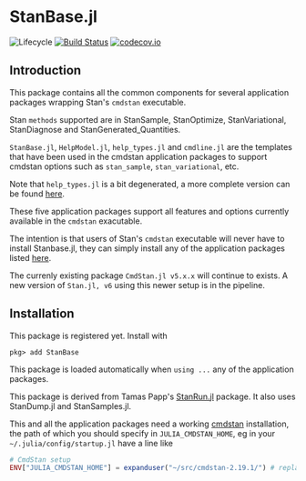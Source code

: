 # StanBase.jl

![Lifecycle](https://img.shields.io/badge/lifecycle-experimental-orange.svg)<!--
![Lifecycle](https://img.shields.io/badge/lifecycle-maturing-blue.svg)
![Lifecycle](https://img.shields.io/badge/lifecycle-stable-green.svg)
![Lifecycle](https://img.shields.io/badge/lifecycle-retired-orange.svg)
![Lifecycle](https://img.shields.io/badge/lifecycle-archived-red.svg)
![Lifecycle](https://img.shields.io/badge/lifecycle-dormant-blue.svg) -->
[![Build Status](https://travis-ci.com/StanJulia/StanBase.jl.svg?branch=master)](https://travis-ci.com/StanJulia/StanBase.jl)
[![codecov.io](http://codecov.io/github/StanJulia/StanBase.jl/coverage.svg?branch=master)](http://codecov.io/github/StanJulia/StanBase.jl?branch=master)


## Introduction

This package contains all the common components for several application packages wrapping Stan's `cmdstan` executable. 

Stan `methods` supported are in StanSample, StanOptimize, StanVariational, StanDiagnose and StanGenerated_Quantities.

`StanBase.jl`, `HelpModel.jl`, `help_types.jl` and `cmdline.jl` are the templates that have been used in the cmdstan application packages to support cmdstan options such as `stan_sample`, `stan_variational`, etc. 

Note that `help_types.jl` is a bit degenerated, a more complete version can be found [here](https://github.com/StanJulia/StanSample.jl/blob/master/src/stanrun/cmdline.jl).

These five application packages support all features and options currently available in the `cmdstan` exacutable.

The intention is that users of Stan's `cmdstan` executable will never have to install Stanbase.jl, they can simply install any of the application packages listed [here](https://github.com/StanJulia). 

The currenly existing package `CmdStan.jl v5.x.x` will continue to exists. A new version of `Stan.jl, v6` using this newer setup is in the pipeline.

## Installation

This package is registered yet. Install with

```
pkg> add StanBase
```

This package is loaded automatically when `using ...` any of the application packages.

This package is derived from Tamas Papp's [StanRun.jl](https://github.com/tpapp/StanRun.jl) package. It also uses StanDump.jl and StanSamples.jl. 

This and all the application packages need a working [cmdstan](https://mc-stan.org/users/interfaces/cmdstan.html) installation, the path of which you should specify in `JULIA_CMDSTAN_HOME`, eg in your `~/.julia/config/startup.jl` have a line like
```julia
# CmdStan setup
ENV["JULIA_CMDSTAN_HOME"] = expanduser("~/src/cmdstan-2.19.1/") # replace with your path
```
